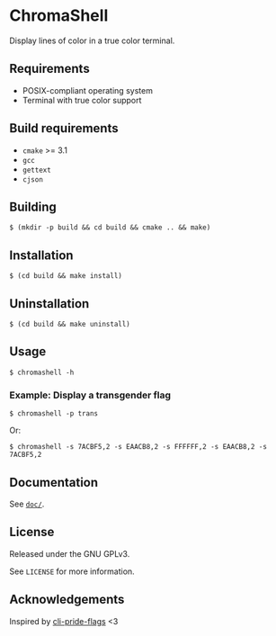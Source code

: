 # ChromaShell

Display lines of color in a true color terminal.

## Requirements

- POSIX-compliant operating system
- Terminal with true color support

## Build requirements

- `cmake` >= 3.1
- `gcc`
- `gettext`
- `cjson`

## Building

`$ (mkdir -p build && cd build && cmake .. && make)`

## Installation

`$ (cd build && make install)`

## Uninstallation

`$ (cd build && make uninstall)`

## Usage

`$ chromashell -h`

### Example: Display a transgender flag

`$ chromashell -p trans`

Or:

`$ chromashell -s 7ACBF5,2 -s EAACB8,2 -s FFFFFF,2 -s EAACB8,2 -s 7ACBF5,2`

## Documentation

See [`doc/`](doc).

## License

Released under the GNU GPLv3.

See `LICENSE` for more information.

## Acknowledgements

Inspired by [cli-pride-flags](https://github.com/ExperiBass/cli-pride-flags) <3